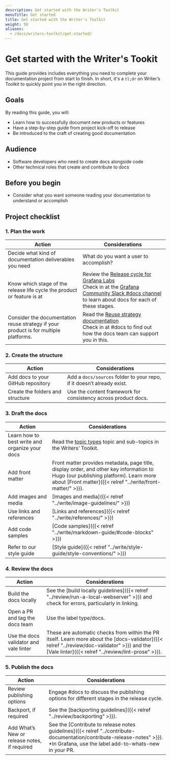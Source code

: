 ```yaml
---
description: Get started with the Writer's Toolkit
menuTitle: Get started
title: Get started with the Writer's Toolkit
weight: 50
aliases:
  - /docs/writers-toolkit/get-started/
---
```


# Get started with the Writer's Tookit

This guide provides includes everything you need to complete your documentation project from start to finish.
In short, it's a `tl;dr` on Writer’s Toolkit to quickly point you in the right direction.

## Goals

By reading this guide, you will:

- Learn how to successfully document new products or features
- Have a step-by-step guide from project kick-off to release
- Be introduced to the craft of creating good documentation

## Audience

- Software developers who need to create docs alongside code
- Other technical roles that create and contribute to docs

## Before you begin

- Consider what you want someone reading your documentation to understand or accomplish

## Project checklist

### 1. Plan the work

| Action | Considerations |
|---|---|
| Decide what kind of documentation deliverables you need | What do you want a user to accomplish? |
| Know which stage of the release life cycle the product or feature is at | Review the [Release cycle for Grafana Labs](/docs/release-life-cycle/) <br /> Check in at the [Grafana Community Slack #docs channel](https://grafana.slack.com/archives/CNCRV74GP) to learn about docs for each of these stages. |
| Consider the documentation reuse strategy if your product is for multiple platforms. | Read the [Reuse strategy documentation](https://grafana.com/docs/writers-toolkit/writing-guide/reuse-directories/) <br />Check in at #docs to find out how the docs team can support you in this. |


### 2. Create the structure

| Action | Considerations |
|---|---|
| Add docs to your GitHub repository | Add a `docs/sources` folder to your repo, if it doesn’t already exist. |
| Create the folders and structure | Use the content framework for consistency across product docs. |

### 3. Draft the docs

| Action | Considerations |
|---|---|
| Learn how to best write and organize your docs | Read the [topic types](https://grafana.com/docs/writers-toolkit/writing-guide/topic-types/) topic and sub-topics in the Writers’ Toolkit. |
| Add front matter | Front matter provides metadata, page title, display order, and other key information to Hugo (our publishing platform). Learn more about [Front matter]({{< relref "../write/front-matter/" >}}).  |
| Add images and media  | [Images and media]({{< relref "../write/image-guidelines/" >}})  |
| Use links and references  | [Links and references]({{< relref "../write/references/" >}})   |
| Add code samples   | [Code samples]({{< relref "../write/markdown-guide/#code-blocks" >}})|
| Refer to our style guide  | [Style guide]({{< relref "../write/style-guide/style-conventions/" >}}) |


### 4. Review the docs

| Action | Considerations |
|---|---|
| Build the docs locally | See the [build locally guidelines]({{< relref "../review/run-a-local-webserver" >}}) and check for errors, particularly in linking. |
| Open a PR and tag the docs team | Use the label type/docs. |
| Use the docs validator and vale linter | These are automatic checks from within the PR itself. Learn more about the [docs-validator]({{< relref "../review/doc-validator" >}}) and the [Vale linter]({{< relref "../review/lint-prose" >}}).|


### 5. Publish the docs

| Action | Considerations |
|---|---|
| Review publishing options | Engage #docs to discuss the publishing options for different stages in the release cycle. |
| Backport, if required | See the [backporting guidelines]({{< relref "../review/backporting" >}}). |
| Add What’s New or release notes, if required | See the [Contribute to release notes guidelines]({{< relref "../contribute-documentation/contribute-release-notes" >}}).  *In Grafana, use the label add-to-whats-new in your PR. |

